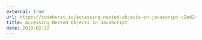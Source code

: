```yaml
---
external: true
url: https://codeburst.io/accessing-nested-objects-in-javascript-c2ed249fe576
title: Accessing Nested Objects in JavaScript
date: 2018-02-22
---
```

